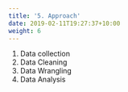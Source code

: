 ```yaml
---
title: '5. Approach'
date: 2019-02-11T19:27:37+10:00
weight: 6
---
```


1. Data collection
2. Data Cleaning
3. Data Wrangling
4. Data Analysis
